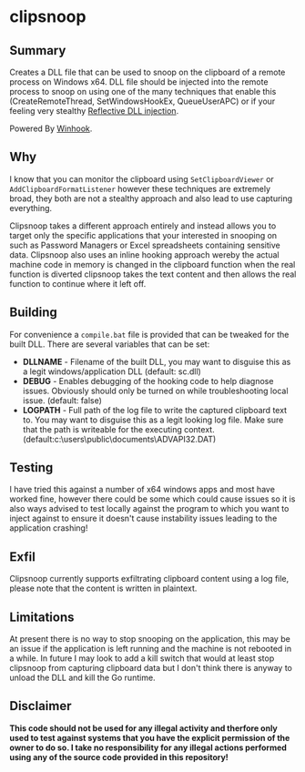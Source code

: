 # clipsnoop

## Summary

Creates a DLL file that can be used to snoop on the clipboard of a remote process on Windows x64. DLL file should be injected into the remote process to snoop on using one of the many techniques that enable this (CreateRemoteThread, SetWindowsHookEx, QueueUserAPC) or if your feeling very stealthy [Reflective DLL injection](https://github.com/monoxgas/sRDI).

Powered By [Winhook](https://github.com/stavinski/winhook).

## Why

I know that you can monitor the clipboard using `SetClipboardViewer` or `AddClipboardFormatListener` however these techniques are extremely broad, they both are not a stealthy approach and also lead to use capturing everything.

Clipsnoop takes a different approach entirely and instead allows you to target only the specific applications that your interested in snooping on such as Password Managers or Excel spreadsheets containing sensitive data. Clipsnoop also uses an inline hooking approach wereby the actual machine code in memory is changed in the clipboard function when the real function is diverted clipsnoop takes the text content and then allows the real function to continue where it left off. 

## Building

For convenience a `compile.bat` file is provided that can be tweaked for the built DLL. There are several variables that can be set:

* **DLLNAME** - Filename of the built DLL, you may want to disguise this as a legit windows/application DLL (default: sc.dll)
* **DEBUG** - Enables debugging of the hooking code to help diagnose issues. Obviously should only be turned on while troubleshooting local issue. (default: false)
* **LOGPATH** - Full path of the log file to write the captured clipboard text to. You may want to disguise this as a legit looking log file. Make sure that the path is writeable for the executing context. (default:c:\\users\\public\\documents\\ADVAPI32.DAT)

## Testing

I have tried this against a number of x64 windows apps and most have worked fine, however there could be some which could cause issues so it is also ways advised to test locally against the program to which you want to inject against to ensure it doesn't cause instability issues leading to the application crashing!

## Exfil

Clipsnoop currently supports exfiltrating clipboard content using a log file, please note that the content is written in plaintext.

## Limitations

At present there is no way to stop snooping on the application, this may be an issue if the application is left running and the machine is not rebooted in a while. In future I may look to add a kill switch that would at least stop clipsnoop from capturing clipboard data but I don't think there is anyway to unload the DLL and kill the Go runtime.

## Disclaimer

**This code should not be used for any illegal activity and therfore only used to test against systems that you have the explicit permission of the owner to do so. I take no responsibility for any illegal actions performed using any of the source code provided in this repository!**